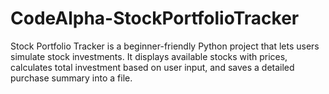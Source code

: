 # CodeAlpha-StockPortfolioTracker
Stock Portfolio Tracker is a beginner-friendly Python project that lets users simulate stock investments. It displays available stocks with prices, calculates total investment based on user input, and saves a detailed purchase summary into a file.
